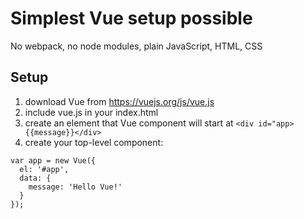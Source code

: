 Simplest Vue setup possible
===========================

No webpack, no node modules, plain JavaScript, HTML, CSS


Setup
-----

1. download Vue from https://vuejs.org/js/vue.js
2. include vue.js in your index.html
3. create an element that Vue component will start at `<div id="app>{{message}}</div>`
4. create your top-level component:

```
var app = new Vue({
  el: '#app',
  data: {
    message: 'Hello Vue!'
  }
});

```
